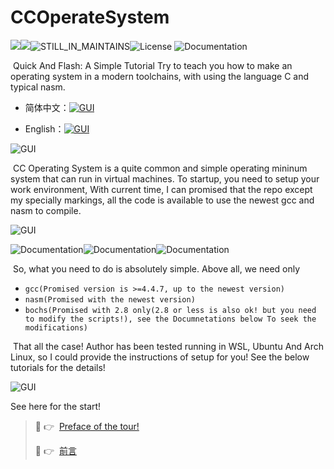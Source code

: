# CCOperateSystem

![](https://img.shields.io/badge/Language-C>=C90-informational?logo=C&logoColor=#A8B9CC&color=#A8B9CC)![](https://img.shields.io/badge/Language-ASM-red)![STILL_IN_MAINTAINS](https://img.shields.io/badge/Maintains-YES-red)![License](https://img.shields.io/badge/license-GNUv3-yellow)  ![Documentation](https://img.shields.io/badge/Documentation-ON_THE_WAY-brightgreen)

​	Quick And Flash: A Simple Tutorial Try to teach you how to make an operating system in a modern toolchains, with using the language C and typical nasm.

- 简体中文：[![GUI](https://img.shields.io/badge/使用-简体中文-red)](README.md)

- English：[![GUI](https://img.shields.io/badge/Reading_Language-English-red)](README_EN.md)

![GUI](https://img.shields.io/badge/Introduction-What_is_CC_Operating_System-blue)

​	CC Operating System is a quite common and simple operating mininum system that can run in virtual machines. To startup, you need to setup your work environment, With current time, I can promised that the repo except my specially markings, all the code is available to use the newest gcc and nasm to compile.

![GUI](https://img.shields.io/badge/Setup-Try_The_Run-yellow)

![Documentation](https://img.shields.io/badge/TOOLS-GCC>=4.4.7-brightgreen)![Documentation](https://img.shields.io/badge/TOOLS-nasm>=2.16-red)![Documentation](https://img.shields.io/badge/Environment-Bochs_Only_Current-blue)

​	So, what you need to do is absolutely simple. Above all, we need only 

- `gcc(Promised version is >=4.4.7, up to the newest version)`
- `nasm(Promised with the newest version)`
- `bochs(Promised with 2.8 only(2.8 or less is also ok! but you need to modify the scripts!), see the Documnetations below To seek the modifications)`

​	That all the case! Author has been tested running in WSL, Ubuntu And Arch Linux, so I could provide the instructions of setup for you! See the below tutorials for the details! 

![GUI](https://img.shields.io/badge/Documentation-Where_And_How_Should_I_Start-yellow)

See here for the start!

>  :link:  :point_right: ​ [Preface of the tour!](./Documentations/README_EN.md)
>
>  :link:  :point_right: ​ [前言](./Documentations/README.md)







